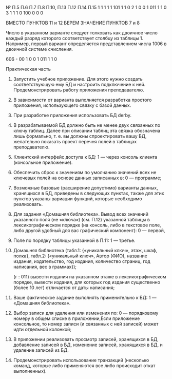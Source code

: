 № П.5 П.6 П.7 П.8 П.10, П.13 П.12 П.14 П.15
1  1   1   1   1     101       1    1   0
2  1   0   0   1     011       1    1   0
3  1   1   1   0     100       0    0   0

ВМЕСТО ПУНКТОВ 11 и 12 БЕРЕМ ЗНАЧЕНИЕ ПУНКТОВ 7 и 8

Число в указанном варианте следует толковать как двоичное число каждый разряд которого
соответствует столбцу из таблицы 1.
Например, первый вариант определяется представлением числа 1006 в двоичной системе
счисления.

606 - 00 1 0 0 1 011 1 1 0

Практическая часть
1. Запустить учебное приложение. Для этого нужно создать соответствующую ему БД и
   настроить подключение к ней. Продемонстрировать работу приложения преподавателю.
2. В зависимости от варианта выполняется разработка простого приложения,
   использующего связку с базой данных.
3. При разработке приложения использовать БД derby.
4. В разрабатываемой БД должно быть не менее двух связанных по ключу таблиц. Далее
   при описании таблиц эта связка обозначена лишь формально, т. е. вы должны
   спроектировать вашу БД, желательно показать проект перечня полей в таблицах
   преподавателю.
5. Клиентский интерфейс доступа к БД:
   1 — через консоль клиента (консольное приложение).
6. Обеспечить сброс к значениям по умолчанию значений всех не ключевых полей на
   основе данных записанных в:
   0 — программе;

9. Возможные базовые (расширение допустимо) варианты данных, хранящихся в БД,
   приведены в следующих пунктах, также для этих пунктов указаны вариации функций,
   которые необходимо реализовать.

11. Для задания «Домашняя библиотека». Вывод всех значений указанного поля (не
    «ключа») (см. П.12) указанной таблицы в лексикографическом порядке (на консоль,
    либо в текстовое поле, либо другой удобный для вас графический компонент):
    0 — первой,
12. Поле по порядку таблицы указанной в П.11:
    1 — третье.
13. Домашняя библиотека (табл.1: {«уникальный ключ», этаж, шкаф, полка}, табл.2:
    {«уникальный ключ», Автор (ФИО), название издания, издательство, год издания,
    количество страниц, год написания, вес в граммах});

    (г : 011) вывести издания на указанном этаже в лексикографическом порядке, вывести
    издания, для которых год издания существенно (более 10 лет) отличается от даты
    написания;
   
14. Ваше фактическое задание выполнять применительно к БД:
    1 — «Домашняя библиотека».
15. Выбор записи для удаления или изменения по:
    0 — порядковому номеру в общем списке в приложении,Если приложение консольное, то номер записи (и связанных с ней записей) может идти отдельной колонкой;
16. В приложении реализовать просмотр записей, хранящихся в БД, добавление записей в
    БД, изменение записей, хранящихся в БД, и удаление записей из БД.
17. Продемонстрировать использование транзакций (несколько команд, которые либо
    применяются все либо происходит откат выполненных).